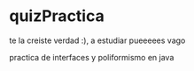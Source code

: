 # quizPractica

te la creiste verdad :), a estudiar pueeeees vago

practica de interfaces y poliformismo en java
